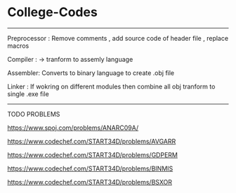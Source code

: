 # College-Codes


-------------
Preprocessor : Remove comments , add source code of header file , replace macros


Compiler : -> tranform to assemly language

Assembler: Converts to binary language to create .obj file

Linker : If wokring on different modules then combine  all obj tranform to single .exe file


-------------------------
TODO PROBLEMS


https://www.spoj.com/problems/ANARC09A/


https://www.codechef.com/START34D/problems/AVGARR


https://www.codechef.com/START34D/problems/GDPERM


https://www.codechef.com/START34D/problems/BINMIS


https://www.codechef.com/START34D/problems/BSXOR

